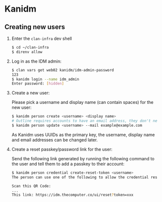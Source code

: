 # Kanidm

## Creating new users

1. Enter the `clan-infra` dev shell

   ```bash
   $ cd ~/clan-infra
   $ direnv allow
   ```

2. Log in as the IDM admin:

   ```bash
   $ clan vars get web02 kanidm/idm-admin-password
   123
   $ kanidm login --name idm_admin
   Enter password: [hidden]
   ```

3. Create a new user:

   Please pick a username and display name (can contain spaces) for the new
   user:

   ```bash
   $ kanidm person create <username> <display name>
   # Outline requires accounts to have an email address, they don't need to work :)
   $ kanidm person update <username> --mail example@example.com
   ```

   As Kanidm uses UUIDs as the primary key, the username, display name and email
   addresses can be changed later.

4. Create a reset passkey/password link for the user:

   Send the following link generated by running the following command to the
   user and tell them to add a passkey to their account:

   ```bash
   $ kanidm person credential create-reset-token <username>
   The person can use one of the following to allow the credential reset

   Scan this QR Code:
   ...
   This link: https://idm.thecomputer.co/ui/reset?token=xxx
   ```
